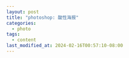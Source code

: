 ```yaml
---
layout: post
title: "photoshop: 酸性海报"
categories:
  - photo
tags:
  - content
last_modified_at: 2024-02-16T00:57:10-08:00
---
```

